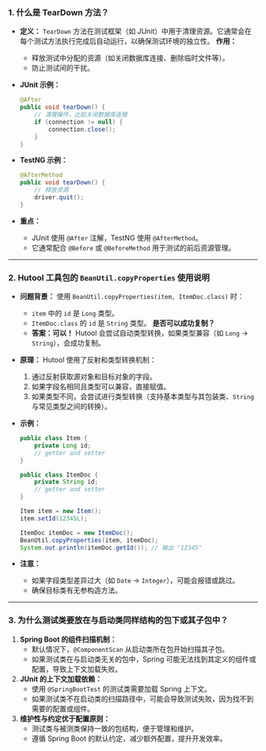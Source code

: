 ### **1. 什么是 TearDown 方法？**

- **定义：**
  `TearDown` 方法在测试框架（如 JUnit）中用于清理资源。它通常会在每个测试方法执行完成后自动运行，以确保测试环境的独立性。
  **作用：**

  - 释放测试中分配的资源（如关闭数据库连接、删除临时文件等）。
  - 防止测试间的干扰。

- **JUnit 示例：**

  ```java
  @After
  public void tearDown() {
      // 清理操作，比如关闭数据库连接
      if (connection != null) {
          connection.close();
      }
  }
  ```

- **TestNG 示例：**

  ```java
  @AfterMethod
  public void tearDown() {
      // 释放资源
      driver.quit();
  }
  ```

- **重点：**

  - JUnit 使用 `@After` 注解，TestNG 使用 `@AfterMethod`。
  - 它通常配合 `@Before` 或 `@BeforeMethod` 用于测试的前后资源管理。

------

### **2. Hutool 工具包的 `BeanUtil.copyProperties` 使用说明**

- **问题背景：**
  使用 `BeanUtil.copyProperties(item, ItemDoc.class)` 时：

  - `item` 中的 `id` 是 `Long` 类型。
  - `ItemDoc.class` 的 `id` 是 `String` 类型。
    **是否可以成功复制？**
  - **答案：可以！**
    Hutool 会尝试自动类型转换，如果类型兼容（如 `Long` -> `String`），会成功复制。

- **原理：**
  Hutool 使用了反射和类型转换机制：

  1. 通过反射获取源对象和目标对象的字段。
  2. 如果字段名相同且类型可以兼容，直接赋值。
  3. 如果类型不同，会尝试进行类型转换（支持基本类型与其包装类、`String` 与常见类型之间的转换）。

- **示例：**

  ```java
  public class Item {
      private Long id;
      // getter and setter
  }
  
  public class ItemDoc {
      private String id;
      // getter and setter
  }
  
  Item item = new Item();
  item.setId(12345L);
  
  ItemDoc itemDoc = new ItemDoc();
  BeanUtil.copyProperties(item, itemDoc);
  System.out.println(itemDoc.getId()); // 输出 "12345"
  ```

- **注意：**

  - 如果字段类型差异过大（如 `Date` -> `Integer`），可能会报错或跳过。
  - 确保目标类有无参构造方法。

------

### 3. 为什么测试类要放在与启动类同样结构的包下或其子包中？

1. **Spring Boot 的组件扫描机制：**
   - 默认情况下，`@ComponentScan` 从启动类所在包开始扫描其子包。
   - 如果测试类在与启动类无关的包中，Spring 可能无法找到其定义的组件或配置，导致上下文加载失败。
2. **JUnit 的上下文加载依赖：**
   - 使用 `@SpringBootTest` 的测试类需要加载 Spring 上下文。
   - 如果测试类不在启动类的扫描路径中，可能会导致测试失败，因为找不到需要的配置或组件。
3. **维护性与约定优于配置原则：**
   - 测试类与被测类保持一致的包结构，便于管理和维护。
   - 遵循 Spring Boot 的默认约定，减少额外配置，提升开发效率。